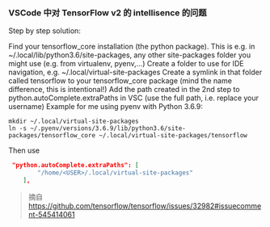 ### VSCode 中对 TensorFlow v2 的 intellisence 的问题

Step by step solution:

Find your tensorflow_core installation (the python package). This is e.g. in ~/.local/lib/python3.6/site-packages, any other site-packages folder you might use (e.g. from virtualenv, pyenv,...)
Create a folder to use for IDE navigation, e.g. ~/.local/virtual-site-packages
Create a symlink in that folder called tensorflow to your tensorflow_core package (mind the name difference, this is intentional!)
Add the path created in the 2nd step to python.autoComplete.extraPaths in VSC (use the full path, i.e. replace your username)
Example for me using pyenv with Python 3.6.9:

```shell
mkdir ~/.local/virtual-site-packages
ln -s ~/.pyenv/versions/3.6.9/lib/python3.6/site-packages/tensorflow_core ~/.local/virtual-site-packages/tensorflow
```

Then use

```json
 "python.autoComplete.extraPaths": [
        "/home/<USER>/.local/virtual-site-packages"
    ],
```

> 摘自 https://github.com/tensorflow/tensorflow/issues/32982#issuecomment-545414061
